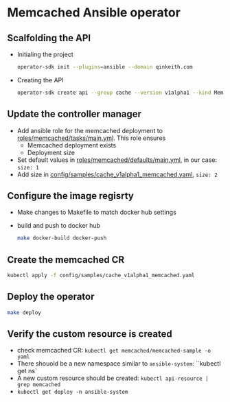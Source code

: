 # Memcached Ansible operator

## Scalfolding the API

- Initialing the project

  ```sh
  operator-sdk init --plugins=ansible --domain qinkeith.com
  ```

- Creating the API

  ```sh
  operator-sdk create api --group cache --version v1alpha1 --kind Memcached --generate-role
  ```

## Update the controller manager

- Add ansible role for the memcached deployment to [roles/memcached/tasks/main.yml](./roles/memcached/tasks/main.yml). This role ensures
  - Memcached deployment exists
  - Deployment size
- Set default values in [roles/memcached/defaults/main.yml](./roles/memcached/defaults/main.yml), in our case: `size: 1`
- Add size in [config/samples/cache_v1alpha1_memcached.yaml](./config/samples/cache_v1alpha1_memcached.yaml), `size: 2`

## Configure the image regisrty

- Make changes to Makefile to match docker hub settings
- build and push to docker hub
  
  ```sh
  make docker-build docker-push
  ```

## Create the memcached CR

```sh
kubectl apply -f config/samples/cache_v1alpha1_memcached.yaml
```

## Deploy the operator

```sh
make deploy
```

## Verify the custom resource is created

- check memcached CR: `kubectl get memcached/memcached-sample -o yaml`
- There shouold be a new namespace similar to `ansible-system`: ``kubectl get ns`
- A new custom resource should be created: `kubectl api-resource | grep memcached`
- `kubectl get deploy -n ansible-system`
